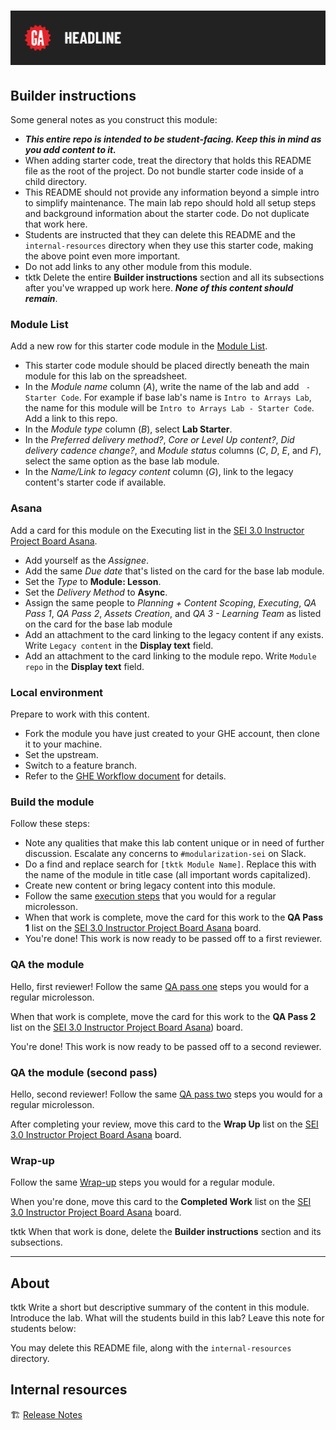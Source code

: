 # ![[tktk Module Name] - Starter Code](./internal-resources/assets/tktk-hero.png)

## Builder instructions

Some general notes as you construct this module:

- ***This entire repo is intended to be student-facing. Keep this in mind as you add content to it.***
- When adding starter code, treat the directory that holds this README file as the root of the project. Do not bundle starter code inside of a child directory.
- This README should not provide any information beyond a simple intro to simplify maintenance. The main lab repo should hold all setup steps and background information about the starter code. Do not duplicate that work here.
- Students are instructed that they can delete this README and the `internal-resources` directory when they use this starter code, making the above point even more important.
- Do not add links to any other module from this module.
- tktk Delete the entire **Builder instructions** section and all its subsections after you've wrapped up work here. ***None of this content should remain***.

### Module List

Add a new row for this starter code module in the [Module List](https://docs.google.com/spreadsheets/d/1NGkjkd8n35UjuzAHifrBAZ8eXw14WdOjEYbiMUojsYU/edit#gid=0).

- This starter code module should be placed directly beneath the main module for this lab on the spreadsheet.
- In the *Module name* column (*A*), write the name of the lab and add ` - Starter Code`. For example if base lab's name is `Intro to Arrays Lab`, the name for this module will be `Intro to Arrays Lab - Starter Code`. Add a link to this repo.
- In the *Module type* column (*B*), select **Lab Starter**.
- In the *Preferred delivery method?*, *Core or Level Up content?*, *Did delivery cadence change?*, and *Module status* columns (*C*, *D*, *E*, and *F*), select the same option as the base lab module.
- In the *Name/Link to legacy content* column (*G*), link to the legacy content's starter code if available.

### Asana

Add a card for this module on the Executing list in the [SEI 3.0 Instructor Project Board Asana](https://app.asana.com/0/1205797712826953/1205825207464955).

- Add yourself as the *Assignee*.
- Add the same *Due date* that's listed on the card for the base lab module.
- Set the *Type* to **Module: Lesson**.
- Set the *Delivery Method* to **Async**.
- Assign the same people to *Planning + Content Scoping*, *Executing*, *QA Pass 1*, *QA Pass 2*, *Assets Creation*, and *QA 3 - Learning Team* as listed on the card for the base lab module
- Add an attachment to the card linking to the legacy content if any exists. Write `Legacy content` in the **Display text** field.
- Add an attachment to the card linking to the module repo. Write `Module repo` in the **Display text** field.

### Local environment

Prepare to work with this content.

- Fork the module you have just created to your GHE account, then clone it to your machine.
- Set the upstream.
- Switch to a feature branch.
- Refer to the [GHE Workflow document](https://git.generalassemb.ly/modular-curriculum-all-courses/README/blob/main/ghe-workflow.md) for details.

### Build the module

Follow these steps:

- Note any qualities that make this lab content unique or in need of further discussion. Escalate any concerns to `#modularization-sei` on Slack.
- Do a find and replace search for `[tktk Module Name]`. Replace this with the name of the module in title case (all important words capitalized).
- Create new content or bring legacy content into this module.
- Follow the same [execution steps](https://git.generalassemb.ly/modular-curriculum-all-courses/README/blob/main/creating-modules/phase-2-execution.md#execution-repeat-for-each-microlesson) that you would for a regular microlesson.
- When that work is complete, move the card for this work to the **QA Pass 1** list on the [SEI 3.0 Instructor Project Board Asana](https://app.asana.com/0/1205797712826953/1205825207464955) board.
- You're done! This work is now ready to be passed off to a first reviewer.

### QA the module

Hello, first reviewer! Follow the same [QA pass one](https://git.generalassemb.ly/modular-curriculum-all-courses/README/blob/main/creating-modules/phase-3-qa-and-wrap-up.md#qa-pass-one-microlesson---repeat-for-each) steps you would for a regular microlesson.

When that work is complete, move the card for this work to the **QA Pass 2** list on the [SEI 3.0 Instructor Project Board Asana](https://app.asana.com/0/1205797712826953/1205825207464955)) board.

You're done! This work is now ready to be passed off to a second reviewer.

### QA the module (second pass)

Hello, second reviewer! Follow the same [QA pass two](https://git.generalassemb.ly/modular-curriculum-all-courses/README/blob/main/creating-modules/phase-3-qa-and-wrap-up.md#qa-pass-two-microlesson---repeat-for-each) steps you would for a regular microlesson.

After completing your review, move this card to the **Wrap Up** list on the [SEI 3.0 Instructor Project Board Asana](https://app.asana.com/0/1205797712826953/1205825207464955) board.

### Wrap-up

Follow the same [Wrap-up](https://git.generalassemb.ly/modular-curriculum-all-courses/README/blob/main/creating-modules/phase-3-qa-and-wrap-up.md#wrap-up) steps you would for a regular module.

When you're done, move this card to the **Completed Work** list on the [SEI 3.0 Instructor Project Board Asana](https://app.asana.com/0/1205797712826953/1205825207464955) board.

tktk When that work is done, delete the **Builder instructions** section and its subsections.

---

## About

tktk Write a short but descriptive summary of the content in this module. Introduce the lab. What will the students build in this lab? Leave this note for students below:

You may delete this README file, along with the `internal-resources` directory.

## Internal resources

🏗️ [Release Notes](./internal-resources/release-notes.md)
